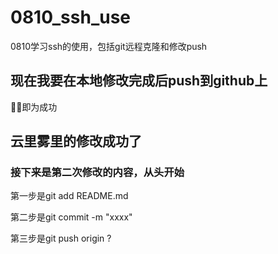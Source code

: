 # 0810_ssh_use
0810学习ssh的使用，包括git远程克隆和修改push



## 现在我要在本地修改完成后push到github上

🤤🤗即为成功

## 云里雾里的修改成功了





### 接下来是第二次修改的内容，从头开始

第一步是git add README.md

第二步是git commit -m "xxxx"

第三步是git push origin ?